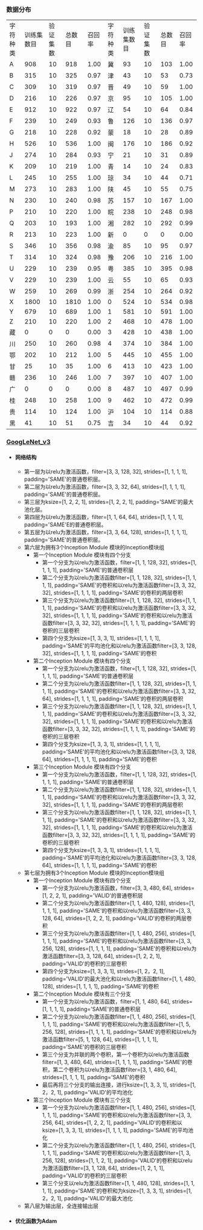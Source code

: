 ### 数据分布
<table>
   <tr><td>字符种类</td><td>训练集数目</td><td>验证集数</td><td>总数目</td><td>召回率</td><td>字符种类</td><td>训练集数目</td><td>验证集数</td><td>总数目</td><td>召回率</td></tr>
   <tr><td>A</td><td>908</td><td>10</td><td>918</td><td>1.00</td><td>冀</td><td>93</td><td>10</td><td>103</td><td>1.00</td></tr>
   <tr><td>B</td><td>315</td><td>10</td><td>325</td><td>0.97</td><td>津</td><td>43</td><td>10</td><td>53</td><td>0.73</td></tr>
   <tr><td>C</td><td>309</td><td>10</td><td>319</td><td>0.97</td><td>晋</td><td>49</td><td>10</td><td>59</td><td>1.00</td></tr>
   <tr><td>D</td><td>216</td><td>10</td><td>226</td><td>0.97</td><td>京</td><td>95</td><td>10</td><td>105</td><td>1.00</td></tr>
   <tr><td>E</td><td>912</td><td>10</td><td>922</td><td>0.97</td><td>辽</td><td>54</td><td>10</td><td>64</td><td>0.84</td></tr>
   <tr><td>F</td><td>239</td><td>10</td><td>249</td><td>0.93</td><td>鲁</td><td>126</td><td>10</td><td>136</td><td>0.97</td></tr>
   <tr><td>G</td><td>218</td><td>10</td><td>228</td><td>0.92</td><td>蒙</td><td>18</td><td>10</td><td>28</td><td>0.89</td></tr>
   <tr><td>H</td><td>526</td><td>10</td><td>536</td><td>1.00</td><td>闽</td><td>176</td><td>10</td><td>186</td><td>0.92</td></tr>
   <tr><td>J</td><td>274</td><td>10</td><td>284</td><td>0.93</td><td>宁</td><td>21</td><td>10</td><td>31</td><td>0.89</td></tr>
   <tr><td>K</td><td>209</td><td>10</td><td>219</td><td>1.00</td><td>青</td><td>14</td><td>10</td><td>24</td><td>0.83</td></tr>
   <tr><td>L</td><td>245</td><td>10</td><td>255</td><td>1.00</td><td>琼</td><td>34</td><td>10</td><td>44</td><td>0.71</td></tr>
   <tr><td>M</td><td>273</td><td>10</td><td>283</td><td>1.00</td><td>陕</td><td>45</td><td>10</td><td>55</td><td>0.75</td></tr>
   <tr><td>N</td><td>230</td><td>10</td><td>240</td><td>0.98</td><td>苏</td><td>157</td><td>10</td><td>167</td><td>1.00</td></tr>
   <tr><td>P</td><td>210</td><td>10</td><td>220</td><td>1.00</td><td>皖</td><td>238</td><td>10</td><td>248</td><td>0.98</td></tr>
   <tr><td>Q</td><td>203</td><td>10</td><td>193</td><td>1.00</td><td>湘</td><td>282</td><td>10</td><td>292</td><td>0.99</td></tr>
   <tr><td>R</td><td>213</td><td>10</td><td>223</td><td>1.00</td><td>新</td><td>0</td><td>0</td><td>0</td><td>0.00</td></tr>
   <tr><td>S</td><td>346</td><td>10</td><td>356</td><td>0.98</td><td>渝</td><td>85</td><td>10</td><td>95</td><td>0.97</td></tr>
   <tr><td>T</td><td>314</td><td>10</td><td>324</td><td>0.98</td><td>豫</td><td>206</td><td>10</td><td>216</td><td>1.00</td></tr>
   <tr><td>U</td><td>229</td><td>10</td><td>239</td><td>0.95</td><td>粤</td><td>385</td><td>10</td><td>395</td><td>0.98</td></tr>
   <tr><td>V</td><td>229</td><td>10</td><td>239</td><td>1.00</td><td>云</td><td>55</td><td>10</td><td>65</td><td>0.93</td></tr>
   <tr><td>W</td><td>259</td><td>10</td><td>269</td><td>0.99</td><td>浙</td><td>254</td><td>10</td><td>264</td><td>0.92</td></tr>
   <tr><td>X</td><td>1800</td><td>10</td><td>1810</td><td>1.00</td><td>0</td><td>524</td><td>10</td><td>534</td><td>0.98</td></tr>
   <tr><td>Y</td><td>679</td><td>10</td><td>689</td><td>1.00</td><td>1</td><td>581</td><td>10</td><td>591</td><td>1.00</td></tr>
   <tr><td>Z</td><td>210</td><td>10</td><td>220</td><td>1.00</td><td>2</td><td>468</td><td>10</td><td>478</td><td>1.00</td></tr>
   <tr><td>藏</td><td>0</td><td>0</td><td>0</td><td>0.00</td><td>3</td><td>428</td><td>10</td><td>438</td><td>1.00</td></tr>
   <tr><td>川</td><td>250</td><td>10</td><td>260</td><td>0.98</td><td>4</td><td>374</td><td>10</td><td>384</td><td>1.00</td></tr>
   <tr><td>鄂</td><td>202</td><td>10</td><td>212</td><td>1.00</td><td>5</td><td>445</td><td>10</td><td>455</td><td>1.00</td></tr>
   <tr><td>甘</td><td>25</td><td>10</td><td>35</td><td>1.00</td><td>6</td><td>413</td><td>10</td><td>423</td><td>1.00</td></tr>
   <tr><td>赣</td><td>236</td><td>10</td><td>246</td><td>1.00</td><td>7</td><td>397</td><td>10</td><td>407</td><td>1.00</td></tr>
   <tr><td>广</td><td>0</td><td>0</td><td>0</td><td>0.00</td><td>8</td><td>487</td><td>10</td><td>497</td><td>0.99</td></tr>
   <tr><td>桂</td><td>248</td><td>10</td><td>258</td><td>1.00</td><td>9</td><td>462</td><td>10</td><td>472</td><td>0.99</td></tr>
   <tr><td>贵</td><td>114</td><td>10</td><td>124</td><td>1.00</td><td>沪</td><td>104</td><td>10</td><td>114</td><td>0.88</td></tr>
   <tr><td>黑</td><td>41</td><td>10</td><td>51</td><td>0.75</td><td>吉</td><td>34</td><td>10</td><td>44</td><td>0.92</td></tr>
</table>

### [GoogLeNet_v3](https://github.com/m-L-0/17b-FengZhijin-2015/tree/master/Vehicle_License_Plate_Recognition/code)
- #### 网络结构
    - 第一层为以relu为激活函数，filter=[3, 3, 128, 32], strides=[1, 1, 1, 1], padding='SAME'的普通卷积层。
    - 第二层为以relu为激活函数，filter=[3, 3, 32, 64], strides=[1, 1, 1, 1], padding='SAME'的普通卷积层。
    - 第三层为ksize=[1, 2, 2, 1], strides=[1, 2, 2, 1], padding='SAME'的最大池化层。
    - 第四层为以relu为激活函数，filter=[1, 1, 64, 64], strides=[1, 1, 1, 1], padding='SAME'E的普通卷积层。
    - 第五层为以relu为激活函数，filter=[3, 3, 64, 128], strides=[1, 1, 1, 1], padding='SAME'的普通卷积层。
    - 第六层为拥有3个Inception Module 模块的Inception模块组
        - 第一个Inception Module 模块有四个分支
            - 第一个分支为以relu为激活函数，filter=[1, 1, 128, 32], strides=[1, 1, 1, 1], padding='SAME'的普通卷积层
            - 第二个分支为以relu为激活函数filter=[1, 1, 128, 32], strides=[1, 1, 1, 1], padding='SAME'的卷积和以relu为激活函数filter=[3, 3, 32, 32], strides=[1, 1, 1, 1], padding='SAME'的卷积的两层卷积
            - 第三个分支为以relu为激活函数filter=[1, 1, 128, 32], strides=[1, 1, 1, 1], padding='SAME'的卷积和以relu为激活函数filter=[3, 3, 32, 32], strides=[1, 1, 1, 1], padding='SAME'的卷积和以relu为激活函数filter=[3, 3, 32, 32], strides=[1, 1, 1, 1], padding='SAME'的卷积的三层卷积
            - 第四个分支为ksize=[1, 3, 3, 1], strides=[1, 1, 1, 1], padding='SAME'的平均池化和以relu为激活函数filter=[3, 3, 128, 32], strides=[1, 1, 1, 1], padding='SAME'的卷积
        - 第二个Inception Module 模块有四个分支
            - 第一个分支为以relu为激活函数，filter=[1, 1, 128, 32], strides=[1, 1, 1, 1], padding='SAME'的普通卷积层
            - 第二个分支为以relu为激活函数filter=[1, 1, 128, 32], strides=[1, 1, 1, 1], padding='SAME'的卷积和以relu为激活函数filter=[3, 3, 32, 64], strides=[1, 1, 1, 1], padding='SAME'的卷积的两层卷积
            - 第三个分支为以relu为激活函数filter=[1, 1, 128, 32], strides=[1, 1, 1, 1], padding='SAME'的卷积和以relu为激活函数filter=[3, 3, 32, 32], strides=[1, 1, 1, 1], padding='SAME'的卷积和以relu为激活函数filter=[3, 3, 32, 32], strides=[1, 1, 1, 1], padding='SAME'的卷积的三层卷积
            - 第四个分支为ksize=[1, 3, 3, 1], strides=[1, 1, 1, 1], padding='SAME'的平均池化和以relu为激活函数filter=[3, 3, 128, 64], strides=[1, 1, 1, 1], padding='SAME'的卷积
        - 第三个Inception Module 模块有四个分支
            - 第一个分支为以relu为激活函数，filter=[1, 1, 128, 32], strides=[1, 1, 1, 1], padding='SAME'的普通卷积层
            - 第二个分支为以relu为激活函数filter=[1, 1, 128, 32], strides=[1, 1, 1, 1], padding='SAME'的卷积和以relu为激活函数filter=[3, 3, 32, 32], strides=[1, 1, 1, 1], padding='SAME'的卷积的两层卷积
            - 第三个分支为以relu为激活函数filter=[1, 1, 128, 32], strides=[1, 1, 1, 1], padding='SAME'的卷积和以relu为激活函数filter=[3, 3, 32, 32], strides=[1, 1, 1, 1], padding='SAME'的卷积和以relu为激活函数filter=[3, 3, 32, 32], strides=[1, 1, 1, 1], padding='SAME'的卷积的三层卷积
            - 第四个分支为ksize=[1, 3, 3, 1], strides=[1, 1, 1, 1], padding='SAME'的平均池化和以relu为激活函数filter=[3, 3, 128, 64], strides=[1, 1, 1, 1], padding='SAME'的卷积
    - 第七层为拥有3个Inception Module 模块的Inception模块组
        - 第一个Inception Module 模块有四个分支
            - 第一个分支为以relu为激活函数，filter=[3, 3, 480, 64], strides=[1, 2, 2, 1], padding='VALID'的普通卷积层 
            - 第二个分支为以relu为激活函数filter=[1, 1, 480, 128], strides=[1, 1, 1, 1], padding='SAME'的卷积和以relu为激活函数filter=[3, 3, 128, 64], strides=[1, 2, 2, 1], padding='VALID'的卷积的两层卷积
            - 第三个分支为以relu为激活函数filter=[1, 1, 480, 256], strides=[1, 1, 1, 1], padding='SAME'的卷积和以relu为激活函数filter=[3, 3, 256, 128], strides=[1, 1, 1, 1], padding='SAME'的卷积和以relu为激活函数filter=[3, 3, 128, 64], strides=[1, 2, 2, 1], padding='VALID'的卷积的三层卷积
            - 第四个分支为ksize=[1, 3, 3, 1], strides=[1, 2，2, 1], padding='VALID'的最大池化和以relu为激活函数filter=[1, 1, 480, 128], strides=[1, 1, 1, 1], padding='SAME'的卷积
        - 第二个Inception Module 模块有三个分支
            - 第一个分支为以relu为激活函数，filter=[1, 1, 480, 64], strides=[1, 1, 1, 1], padding='SAME'的普通卷积层
            - 第二个分支为以relu为激活函数filter=[1, 1, 480, 256], strides=[1, 1, 1, 1], padding='SAME'的卷积和以relu为激活函数filter=[1, 5, 256, 128], strides=[1, 1, 1, 1], padding='SAME'的卷积和以relu为激活函数filter=[5, 1, 128, 64], strides=[1, 1, 1, 1], padding='SAME'的卷积的三层卷积
            - 第三个分支为并联的两个卷积，第一个卷积为以relu为激活函数filter=[1, 3, 480, 64], strides=[1, 1, 1, 1], padding='SAME'的卷积，第二个卷积为以relu为激活函数filter=[3, 1, 480, 64], strides=[1, 1, 1, 1], padding='SAME'的卷积
            - 最后再将三个分支的输出连接，进行ksize=[1, 3, 3, 1], strides=[1, 2，2, 1], padding='VALID'的平均池化
        - 第三个Inception Module 模块有三个分支
            - 第一个分支为以relu为激活函数filter=[1, 1, 480, 256], strides=[1, 1, 1, 1], padding='SAME'的卷积和以relu为激活函数filter=[3, 3, 256, 64], strides=[1, 2, 2, 1], padding='VALID'的卷积和以ksize=[1, 3, 3, 1], strides=[1, 1, 1, 1], padding='SAME'的平均池化
            - 第二个分支为以relu为激活函数filter=[1, 1, 480, 256], strides=[1, 1, 1, 1], padding='SAME'的卷积和以relu为激活函数filter=[1, 3, 256, 128], strides=[1, 1, 2, 1], padding='VALID'的卷积和以relu为激活函数filter=[3, 1, 128, 64], strides=[1, 2, 1, 1], padding='VALID'的卷积的三层卷积
            - 第三个分支以relu为激活函数filter=[1, 1, 480, 128], strides=[1, 1, 1, 1], padding='SAME'的卷积和为ksize=[1, 3, 3, 1], strides=[1, 2，2, 1], padding='VALID'的最大池化
    - 第八层为输出层，全连接输出层
- #### 优化函数为Adam
